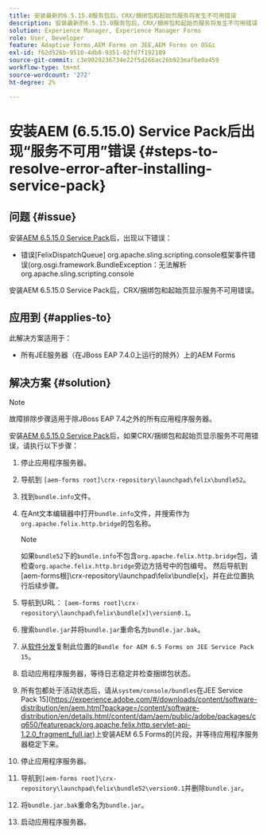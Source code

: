 ```yaml
---
title: 安装最新的6.5.15.0服务包后，CRX/捆绑包和起始页服务将发生不可用错误
description: 安装最新的6.5.15.0服务包后，CRX/捆绑包和起始页服务将发生不可用错误
solution: Experience Manager, Experience Manager Forms
role: User, Developer
feature: Adaptive Forms,AEM Forms on JEE,AEM Forms on OSGi
exl-id: f62d526b-9510-4db8-9351-02fd7f192109
source-git-commit: c3e9029236734e22f5d266ac26b923eafbe0a459
workflow-type: tm+mt
source-wordcount: '272'
ht-degree: 2%

---
```


# 安装AEM (6.5.15.0) Service Pack后出现“服务不可用”错误 {#steps-to-resolve-error-after-installing-service-pack}

## 问题 {#issue}

安装[AEM 6.5.15.0 Service Pack](https://experience.adobe.com/#/downloads/content/software-distribution/en/aem.html?package=/content/software-distribution/en/details.html/content/dam/aem/public/adobe/packages/cq650/servicepack/aem-service-pkg-6.5.15.0.zip)后，出现以下错误：
* 错误[FelixDispatchQueue] org.apache.sling.scripting.console框架事件错误(org.osgi.framework.BundleException：无法解析org.apache.sling.scripting.console

安装AEM 6.5.15.0 Service Pack后，CRX/捆绑包和起始页显示服务不可用错误。

## 应用到 {#applies-to}

此解决方案适用于：
* 所有JEE服务器（在JBoss EAP 7.4.0上运行的除外）上的AEM Forms

## 解决方案 {#solution}

>[!NOTE]
>
>故障排除步骤适用于除JBoss EAP 7.4之外的所有应用程序服务器。

安装[AEM 6.5.15.0 Service Pack](https://experience.adobe.com/#/downloads/content/software-distribution/en/aem.html?package=/content/software-distribution/en/details.html/content/dam/aem/public/adobe/packages/cq650/servicepack/aem-service-pkg-6.5.15.0.zip)后，如果CRX/捆绑包和起始页显示服务不可用错误，请执行以下步骤：

1. 停止应用程序服务器。
1. 导航到 `[aem-forms root]\crx-repository\launchpad\felix\bundle52`。
1. 找到`bundle.info`文件。
1. 在Ant文本编辑器中打开`bundle.info`文件，并搜索作为`org.apache.felix.http.bridge`的包名称。

   >[!NOTE]
   >
   >如果`bundle52`下的`bundle.info`不包含`org.apache.felix.http.bridge`包，请检查`org.apache.felix.http.bridge`旁边方括号中的包编号。 然后导航到[aem-forms根]\crx-repository\launchpad\felix\bundle[x]，并在此位置执行后续步骤。

1. 导航到URL： `[aem-forms root]\crx-repository\launchpad\felix\bundle[x]\version0.1`。
1. 搜索`bundle.jar`并将`bundle.jar`重命名为`bundle.jar.bak`。
1. 从[软件分发](https://experience.adobe.com/#/downloads/content/software-distribution/en/aem.html?package=/content/software-distribution/en/details.html/content/dam/aem/public/adobe/packages/cq650/featurepack/bundle.jar)复制此位置的`Bundle for AEM 6.5 Forms on JEE Service Pack 15`。
1. 启动应用程序服务器，等待日志稳定并检查捆绑包状态。
1. 所有包都处于活动状态后，请从`system/console/bundles`在JEE Service Pack 15](https://experience.adobe.com/#/downloads/content/software-distribution/en/aem.html?package=/content/software-distribution/en/details.html/content/dam/aem/public/adobe/packages/cq650/featurepack/org.apache.felix.http.servlet-api-1.2.0_fragment_full.jar)上安装AEM 6.5 Forms的[片段，并等待应用程序服务器稳定下来。
1. 停止应用程序服务器。
1. 导航到`[aem-forms root]\crx-repository\launchpad\felix\bundle52\version0.1`并删除`bundle.jar`。
1. 将`bundle.jar.bak`重命名为`bundle.jar`。
1. 启动应用程序服务器。
